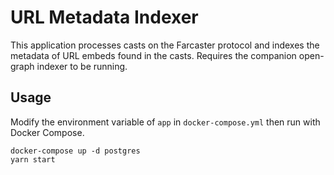# URL Metadata Indexer

This application processes casts on the Farcaster protocol and indexes the metadata of URL embeds found in the casts. Requires the companion open-graph indexer to be running.

## Usage

Modify the environment variable of `app` in `docker-compose.yml` then run with Docker Compose.

```
docker-compose up -d postgres
yarn start
```